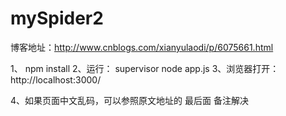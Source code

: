 # mySpider2
博客地址：http://www.cnblogs.com/xianyulaodi/p/6075661.html

1、 npm install
2、运行： supervisor node app.js
3、浏览器打开：http://localhost:3000/ 

4、如果页面中文乱码，可以参照原文地址的 最后面 备注解决
